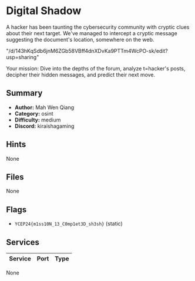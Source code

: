 # Digital Shadow
A hacker has been taunting the cybersecurity community with cryptic clues about their next target. We've managed to intercept a cryptic message suggesting the document's location, somewhere on the web.

"/d/143hKqSdb6jnM6ZGb58VBff4dnXDvKa9PTTm4WcPO-sk/edit?usp=sharing"

Your mission: Dive into the depths of the forum, analyze t=hacker's posts, decipher their hidden messages, and predict their next move.

## Summary
- **Author:** Mah Wen Qiang
- **Category:** osint
- **Difficulty:** medium
- **Discord:** kiraishagaming

## Hints
None

## Files
None

## Flags
- `YCEP24{m1ss10N_13_C0mp1et3D_sh3sh}` (static)

## Services
| Service | Port | Type |
| ------- | ---- | ---- |
None
